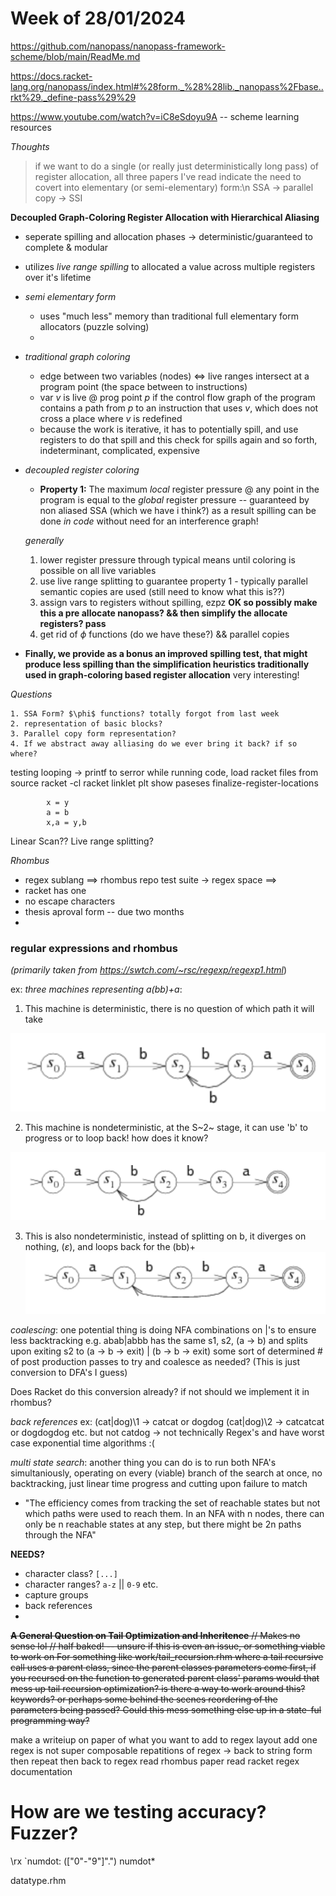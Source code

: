 # Week of 28/01/2024
https://github.com/nanopass/nanopass-framework-scheme/blob/main/ReadMe.md

https://docs.racket-lang.org/nanopass/index.html#%28form._%28%28lib._nanopass%2Fbase..rkt%29._define-pass%29%29

https://www.youtube.com/watch?v=iC8eSdoyu9A -- scheme learning resources

*Thoughts* 

> if we want to do a single (or really just deterministically long pass) of register allocation, all three papers I've read indicate the need to covert into elementary (or semi-elementary) form:\n SSA -> parallel copy -> SSI

**Decoupled Graph-Coloring Register Allocation with Hierarchical Aliasing**

 - seperate spilling and allocation phases -> deterministic/guaranteed to complete & modular
 - utilizes *live range spilling* to allocated a value across multiple registers over it's lifetime
 - *semi elementary form*
    - uses "much less" memory than traditional full elementary form allocators (puzzle solving)
    - 
 - *traditional graph coloring*
    - edge between two variables (nodes) <=> live ranges intersect at a program point (the space between to instructions)
    - var *v* is live @ prog point *p* if the control flow graph of the program contains a path from *p* to an instruction that uses *v*, which does not cross a place where *v* is redefined
    - because the work is iterative, it has to potentially spill, and use registers to do that spill and this check for spills again and so forth, indeterminant, complicated, expensive
 - *decoupled register coloring*


    - **Property 1:** The maximum *local* register pressure @ any point in the program is equal to the *global* register pressure \-\- guaranteed by non aliased SSA (which we have i think?) as a result spilling can be done *in code* without need for an interference graph!

    *generally*
    1. lower register pressure through typical means until coloring is possible on all live variables
    2. use live range splitting to guarantee property 1 \- typically parallel semantic copies are used (still need to know what this is??)
    3. assign vars to registers without spilling, ezpz **OK so possibly make this a pre allocate nanopass? && then simplify the allocate registers? pass**
    4. get rid of $\phi$ functions (do we have these?) && parallel copies 

- **Finally, we provide as a bonus an improved spilling test, that might produce less spilling than the simplification heuristics traditionally used in graph-coloring based register allocation** very interesting!

*Questions*
    
    1. SSA Form? $\phi$ functions? totally forgot from last week
    2. representation of basic blocks?
    3. Parallel copy form representation? 
    4. If we abstract away alliasing do we ever bring it back? if so where?

testing looping
-> printf to serror while running code, load racket files from source
            racket -cl racket
            linklet plt show paseses finalize-register-locations


            x = y 
            a = b
            x,a = y,b 


Linear Scan??
Live range splitting?

*Rhombus*
 - regex sublang
 ==> rhombus repo test suite -> regex space
 ==> 
 - racket has one 
 - no escape characters
 - thesis aproval form -- due two months
 - 


### regular expressions and rhombus
*(primarily taken from https://swtch.com/~rsc/regexp/regexp1.html*)



ex: _three machines representing *a(bb)+a*_:
   
   1. This machine is deterministic, there is no question of which path it will take 
   
   ![A DETERMINISTIC NFA](image.png)

   2. This machine is nondeterministic, at the S~2~ stage, it can use 'b' to progress or to loop back! how does it know?

   ![alt text](image-1.png)

   3. This is also nondeterministic, instead of splitting on b, it diverges on nothing, ($\varepsilon$), and loops back for the (bb)+ 
   ![alt text](image-2.png)


_coalescing_: one potential thing is doing NFA combinations on |'s to ensure less backtracking e.g. abab|abbb has the same s1, s2, (a -> b) and splits upon exiting s2 to (a -> b -> exit) | (b -> b -> exit) some sort of determined # of post production passes to try and coalesce as needed?
(This is just conversion to DFA's I guess)

Does Racket do this conversion already? if not should we implement it in rhombus?

_back references_
ex: (cat|dog)\1 -> catcat or dogdog (cat|dog)\2 -> catcatcat or dogdogdog etc. but not catdog -> not technically Regex's and have worst case exponential time algorithms :\(


_multi state search_: another thing you can do is to run both NFA's simultaniously, operating on every (viable) branch of the search at once, no backtracking, just linear time progress and cutting upon failure to match
 - "The efficiency comes from tracking the set of reachable states but not which paths were used to reach them. In an NFA with n nodes, there can only be n reachable states at any step, but there might be 2n paths through the NFA"

__NEEDS?__
 - character class? `[...]`
 - character ranges? `a-z` || `0-9` etc.
 - capture groups
 - back references
 - 


~~__A General Question on Tail Optimization and Inheritence__
// Makes no sense lol
// half baked! -- unsure if this is even an issue, or something viable to work on
For something like work/tail_recursion.rhm where a tail recursive call uses a parent class, since the parent classes parameters come first, if you recursed on the function to generated parent class' params would that mess up tail recursion optimization? is there a way to work around this? keywords? or perhaps some behind the scenes reordering of the parameters being passed? Could this mess something else up in a state-ful programming way?~~



make a writeiup on paper of what you want to add to regex layout
add one
regex is not super composable repatitions of regex -> back to string form then repeat then back to regex
read rhombus paper
read racket regex documentation


# How are we testing accuracy? Fuzzer?

\rx `numdot: (["0"-"9"]".") numdot*

datatype.rhm